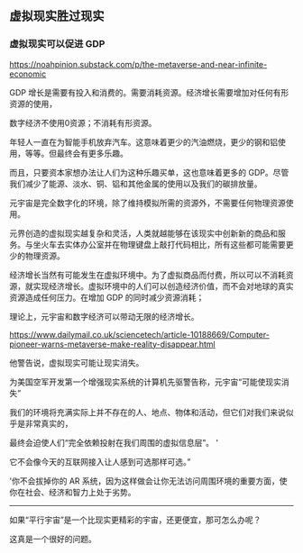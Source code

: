## 虚拟现实胜过现实

### 虚拟现实可以促进 GDP

https://noahpinion.substack.com/p/the-metaverse-and-near-infinite-economic

GDP 增长是需要有投入和消费的。需要消耗资源。经济增长需要增加对任何有形资源的使用，

数字经济不使用0资源；不消耗有形资源。

年轻人一直在为智能手机放弃汽车。这意味着更少的汽油燃烧，更少的钢和铝使用，等等。但最终会有更多乐趣。

而且，只要资本家想办法让人们为这种乐趣买单，这也意味着更多的 GDP。尽管我们减少了能源、淡水、铜、铝和其他金属的使用以及我们的碳排放量。

元宇宙是完全数字化的环境，除了维持模拟所需的资源外，不需要任何物理资源使用。

元界创造的虚拟现实越复杂和灵活，人类就越能够在该现实中创新新的商品和服务。与坐火车去实体办公室并在物理键盘上敲打代码相比，所有这些都可能需要更少的物理资源。

经济增长当然有可能发生在虚拟环境中。为了虚拟商品而付费，所以可以不消耗资源，就实现经济增长。虚拟环境中的人们可以创造经济价值，而不会对地球的真实资源造成任何压力。在增加 GDP 的同时减少资源消耗；

理论上，元宇宙和数字经济可以带动无限的经济增长。



https://www.dailymail.co.uk/sciencetech/article-10188669/Computer-pioneer-warns-metaverse-make-reality-disappear.html

他警告说，虚拟现实可能让现实消失。

为美国空军开发第一个增强现实系统的计算机先驱警告称，元宇宙“可能使现实消失”

我们的环境将充满实际上并不存在的人、地点、物体和活动，但它们对我们来说似乎是非常真实的，

最终会迫使人们“完全依赖投射在我们周围的虚拟信息层”。 '


它不会像今天的互联网接入让人感到可选那样可选。”

'你不会拔掉你的 AR 系统，因为这样做会让你无法访问周围环境的重要方面，使你在社会、经济和智力上处于劣势。

---

如果“平行宇宙”是一个比现实更精彩的宇宙，还更便宜，那可怎么办呢？

这真是一个很好的问题。